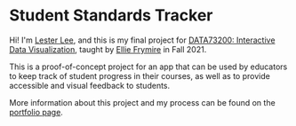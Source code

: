 # Student Standards Tracker
Hi! I'm [Lester Lee](https://www.lester-lee.com), and this is my final project for [DATA73200: Interactive Data Visualization](https://gc.cuny.edu/Page-Elements/Academics-Research-Centers-Initiatives/Masters-Programs/Data-Analysis-and-Visualization), taught by [Ellie Frymire](http://elliefrymire.com/) in Fall 2021.

This is a proof-of-concept project for an app that can be used by educators to keep track of student progress in their courses, as well as to provide accessible and visual feedback to students.

More information about this project and my process can be found on the [portfolio page](https://www.lester-lee.com/Interactive-Data-Vis-Fall2021/project/).